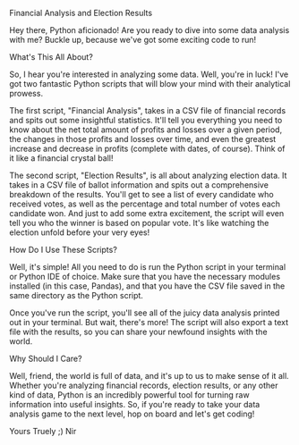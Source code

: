 Financial Analysis and Election Results

Hey there, Python aficionado! Are you ready to dive into some data analysis with me? Buckle up, because we've got some exciting code to run!

What's This All About?

So, I hear you're interested in analyzing some data. Well, you're in luck! I've got two fantastic Python scripts that will blow your mind with their analytical prowess.

The first script, "Financial Analysis", takes in a CSV file of financial records and spits out some insightful statistics. It'll tell you everything you need to know about the net total amount of profits and losses over a given period, the changes in those profits and losses over time, and even the greatest increase and decrease in profits (complete with dates, of course). Think of it like a financial crystal ball!

The second script, "Election Results", is all about analyzing election data. It takes in a CSV file of ballot information and spits out a comprehensive breakdown of the results. You'll get to see a list of every candidate who received votes, as well as the percentage and total number of votes each candidate won. And just to add some extra excitement, the script will even tell you who the winner is based on popular vote. It's like watching the election unfold before your very eyes!

How Do I Use These Scripts?

Well, it's simple! All you need to do is run the Python script in your terminal or Python IDE of choice. Make sure that you have the necessary modules installed (in this case, Pandas), and that you have the CSV file saved in the same directory as the Python script.

Once you've run the script, you'll see all of the juicy data analysis printed out in your terminal. But wait, there's more! The script will also export a text file with the results, so you can share your newfound insights with the world.

Why Should I Care?

Well, friend, the world is full of data, and it's up to us to make sense of it all. Whether you're analyzing financial records, election results, or any other kind of data, Python is an incredibly powerful tool for turning raw information into useful insights. So, if you're ready to take your data analysis game to the next level, hop on board and let's get coding!

Yours Truely ;) Nir
